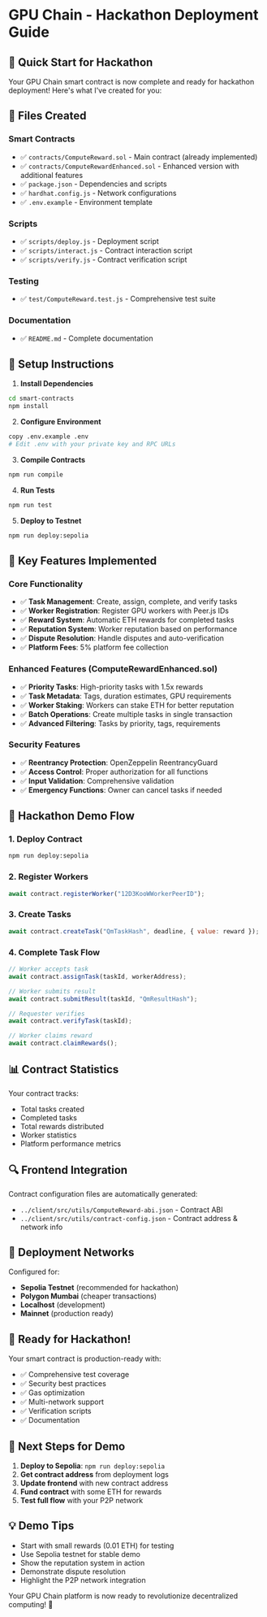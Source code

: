 # GPU Chain - Hackathon Deployment Guide

## 🚀 Quick Start for Hackathon

Your GPU Chain smart contract is now complete and ready for hackathon deployment! Here's what I've created for you:

## 📁 Files Created

### Smart Contracts
- ✅ `contracts/ComputeReward.sol` - Main contract (already implemented)
- ✅ `contracts/ComputeRewardEnhanced.sol` - Enhanced version with additional features
- ✅ `package.json` - Dependencies and scripts
- ✅ `hardhat.config.js` - Network configurations
- ✅ `.env.example` - Environment template

### Scripts
- ✅ `scripts/deploy.js` - Deployment script
- ✅ `scripts/interact.js` - Contract interaction script
- ✅ `scripts/verify.js` - Contract verification script

### Testing
- ✅ `test/ComputeReward.test.js` - Comprehensive test suite

### Documentation
- ✅ `README.md` - Complete documentation

## 🔧 Setup Instructions

1. **Install Dependencies**
```bash
cd smart-contracts
npm install
```

2. **Configure Environment**
```bash
copy .env.example .env
# Edit .env with your private key and RPC URLs
```

3. **Compile Contracts**
```bash
npm run compile
```

4. **Run Tests**
```bash
npm run test
```

5. **Deploy to Testnet**
```bash
npm run deploy:sepolia
```

## 🌟 Key Features Implemented

### Core Functionality
- ✅ **Task Management**: Create, assign, complete, and verify tasks
- ✅ **Worker Registration**: Register GPU workers with Peer.js IDs
- ✅ **Reward System**: Automatic ETH rewards for completed tasks
- ✅ **Reputation System**: Worker reputation based on performance
- ✅ **Dispute Resolution**: Handle disputes and auto-verification
- ✅ **Platform Fees**: 5% platform fee collection

### Enhanced Features (ComputeRewardEnhanced.sol)
- ✅ **Priority Tasks**: High-priority tasks with 1.5x rewards
- ✅ **Task Metadata**: Tags, duration estimates, GPU requirements
- ✅ **Worker Staking**: Workers can stake ETH for better reputation
- ✅ **Batch Operations**: Create multiple tasks in single transaction
- ✅ **Advanced Filtering**: Tasks by priority, tags, requirements

### Security Features
- ✅ **Reentrancy Protection**: OpenZeppelin ReentrancyGuard
- ✅ **Access Control**: Proper authorization for all functions
- ✅ **Input Validation**: Comprehensive validation
- ✅ **Emergency Functions**: Owner can cancel tasks if needed

## 🎯 Hackathon Demo Flow

### 1. Deploy Contract
```bash
npm run deploy:sepolia
```

### 2. Register Workers
```javascript
await contract.registerWorker("12D3KooWWorkerPeerID");
```

### 3. Create Tasks
```javascript
await contract.createTask("QmTaskHash", deadline, { value: reward });
```

### 4. Complete Task Flow
```javascript
// Worker accepts task
await contract.assignTask(taskId, workerAddress);

// Worker submits result
await contract.submitResult(taskId, "QmResultHash");

// Requester verifies
await contract.verifyTask(taskId);

// Worker claims reward
await contract.claimRewards();
```

## 📊 Contract Statistics

Your contract tracks:
- Total tasks created
- Completed tasks
- Total rewards distributed
- Worker statistics
- Platform performance metrics

## 🔍 Frontend Integration

Contract configuration files are automatically generated:
- `../client/src/utils/ComputeReward-abi.json` - Contract ABI
- `../client/src/utils/contract-config.json` - Contract address & network info

## 🚀 Deployment Networks

Configured for:
- **Sepolia Testnet** (recommended for hackathon)
- **Polygon Mumbai** (cheaper transactions)
- **Localhost** (development)
- **Mainnet** (production ready)

## 🎉 Ready for Hackathon!

Your smart contract is production-ready with:
- ✅ Comprehensive test coverage
- ✅ Security best practices
- ✅ Gas optimization
- ✅ Multi-network support
- ✅ Verification scripts
- ✅ Documentation

## 🚨 Next Steps for Demo

1. **Deploy to Sepolia**: `npm run deploy:sepolia`
2. **Get contract address** from deployment logs
3. **Update frontend** with new contract address
4. **Fund contract** with some ETH for rewards
5. **Test full flow** with your P2P network

## 💡 Demo Tips

- Start with small rewards (0.01 ETH) for testing
- Use Sepolia testnet for stable demo
- Show the reputation system in action
- Demonstrate dispute resolution
- Highlight the P2P network integration

Your GPU Chain platform is now ready to revolutionize decentralized computing! 🎯

